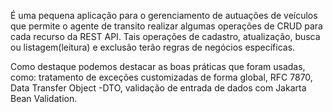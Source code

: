 É uma pequena aplicação para o gerenciamento de autuações de veículos que permite o 
agente de transito realizar algumas operações de CRUD para cada recurso da REST API. Tais operações de cadastro, atualização, busca ou listagem(leitura) e exclusão 
terão regras de negócios específicas.

Como destaque podemos destacar as boas práticas que foram usadas, como: tratamento de exceções customizadas de forma global, RFC 7870, Data Transfer Object -DTO,
validação de entrada de dados com Jakarta Bean Validation.


